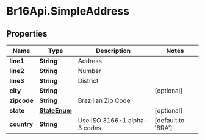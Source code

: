 # Br16Api.SimpleAddress

## Properties
Name | Type | Description | Notes
------------ | ------------- | ------------- | -------------
**line1** | **String** | Address | 
**line2** | **String** | Number | 
**line3** | **String** | District | 
**city** | **String** |  | [optional] 
**zipcode** | **String** | Brazilian Zip Code | 
**state** | [**StateEnum**](StateEnum.md) |  | [optional] 
**country** | **String** | Use ISO 3166-1 alpha-3 codes | [default to &#39;BRA&#39;]


